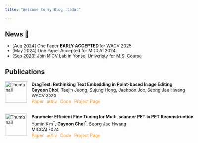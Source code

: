 ```yaml
---
title: "Welcome to my Blog :tada:"

---
```


## News :tada:
<ul style="line-height: 1.2;" align="left">
    <li>[Aug 2024] One Paper <strong>EARLY ACCEPTED</strong> for WACV 2025</li>
    <li>[May 2024] One Paper Accepted for MICCAI 2024</li>
    <li>[Sep 2023] Join MICV Lab in Yonsei Univeristy for M.S. Course</li>
</ul>

## Publications
<div style="display: flex; flex-direction: column; align-items: flex-start; gap: 30px;">
    <div style="display: flex; align-items: flex-start; gap: 15px; width: 100%;">
        <img src="/assets/img/default.jpg" alt="Thumbnail" style="width: 70px; height: auto;"/>
        <div style="line-height: 1.2; width: calc(100% - 85px);" align="left">
            <p style="margin: 2px 0; font-weight: bold; white-space: nowrap;">
                DragText: Rethinking Text Embedding in Point-based Image Editing
            </p>
            <p style="margin: 2px 0; white-space: nowrap;">
                <strong>Gayoon Choi</strong>, Taejin Jeong, Sujung Hong, Jaehoon Joo, Seong Jae Hwang
            </p>
            <p style="margin: 2px 0; white-space: nowrap;">
                WACV 2025
            </p>
            <div style="display: flex; gap: 10px; white-space: nowrap;">
                <a href="" style="text-decoration: none;">
                    <span style="color: #FE9A2E;">Paper</span>
                </a>
                <a href="https://arxiv.org/abs/2407.17843" style="text-decoration: none;">
                    <span style="color: #FE9A2E;">arXiv</span>
                </a>
                <a href="https://github.com/MICV-yonsei/DragText" style="text-decoration: none;">
                    <span style="color: #FE9A2E;">Code</span>
                </a>
                <a href="https://micv-yonsei.github.io/dragtext2025/" style="text-decoration: none;">
                    <span style="color: #FE9A2E;">Project Page</span>
                </a>
            </div>
        </div>
    </div>
    <div style="display: flex; align-items: flex-start; gap: 15px; width: 100%;">
        <img src="/assets/img/default.jpg" alt="Thumbnail" style="width: 70px; height: auto;"/>
        <div style="line-height: 1.2; width: calc(100% - 85px);" align="left">
            <p style="margin: 2px 0; font-weight: bold; white-space: nowrap;">
                Parameter Efficient Fine Tuning for Multi-scanner PET to PET Reconstruction
            </p>
            <p style="margin: 2px 0; white-space: nowrap;">
                Yumin Kim<sup>*</sup>, <strong>Gayoon Choi</strong><sup>*</sup>, Seong Jae Hwang
            </p>
            <p style="margin: 2px 0; white-space: nowrap;">
                MICCAI 2024
            </p>
            <div style="display: flex; gap: 10px; white-space: nowrap;">
                <a href="" style="text-decoration: none;">
                    <span style="color: #FE9A2E;">Paper</span>
                </a>
                <a href="https://arxiv.org/abs/2407.07517" style="text-decoration: none;">
                    <span style="color: #FE9A2E;">arXiv</span>
                </a>
                <a href="https://github.com/MICV-yonsei/PETITE" style="text-decoration: none;">
                    <span style="color: #FE9A2E;">Code</span>
                </a>
                <a href="https://micv-yonsei.github.io/petite2024/" style="text-decoration: none;">
                    <span style="color: #FE9A2E;">Project Page</span>
                </a>
            </div>
        </div>
    </div>
</div>